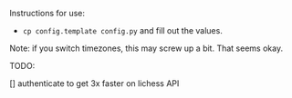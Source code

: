 Instructions for use:
* `cp config.template config.py` and fill out the values.

Note: if you switch timezones, this may screw up a bit. That seems okay.

TODO:

[] authenticate to get 3x faster on lichess API
